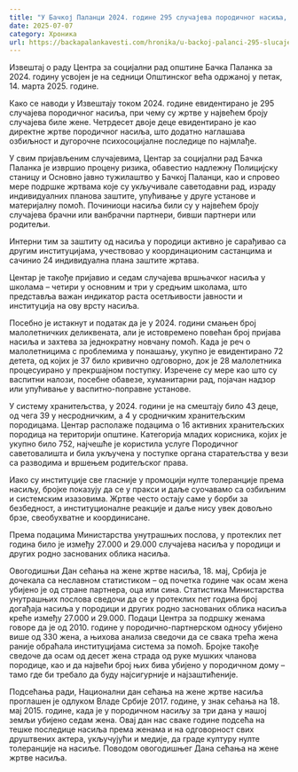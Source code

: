 ```yaml
---
title: "У Бачкој Паланци 2024. године 295 случајева породичног насиља, у највећем броју жене"
date: 2025-07-07
category: Хроника
url: https://backapalankavesti.com/hronika/u-backoj-palanci-295-slucajeva-porodicnog-nasilja-2024-godina/
---
```


Извештај о раду Центра за социјални рад општине Бачка Паланка за 2024. годину усвојен је на седници Општинског већа одржаној у петак, 14. марта 2025. године.

Како се наводи у Извештају током 2024. године евидентирано је 295 случајева породичног насиља, при чему су жртве у највећем броју случајева биле жене. Четрдесет двоје деце евидентирано је као директне жртве породичног насиља, што додатно наглашава озбиљност и дугорочне психосоцијалне последице по најмлађе.

У свим пријављеним случајевима, Центар за социјални рад Бачка Паланка је извршио процену ризика, обавестио надлежну Полицијску станицу и Основно јавно тужилаштво у Бачкој Паланци, као и спровео мере подршке жртвама које су укључивале саветодавни рад, израду индивидуалних планова заштите, упућивање у друге установе и материјалну помоћ. Починиоци насиља били су у највећем броју случајева брачни или ванбрачни партнери, бивши партнери или родитељи.

Интерни тим за заштиту од насиља у породици активно је сарађивао са другим институцијама, учествовао у координационим састанцима и сачинио 24 индивидуална плана заштите жртава.

Центар је такође пријавио и седам случајева вршњачког насиља у школама – четири у основним и три у средњим школама, што представља важан индикатор раста осетљивости јавности и институција на ову врсту насиља.

Посебно је истакнут и податак да је у 2024. години смањен број малолетничких деликвената, али је истовремено повећан број пријава насиља и захтева за једнократну новчану помоћ. Када је реч о малолетницима с проблемима у понашању, укупно је евидентирано 72 детета, од којих је 37 било кривично одговорно, док је 28 малолетника процесуирано у прекршајном поступку. Изречене су мере као што су васпитни налози, посебне обавезе, хуманитарни рад, појачан надзор или упућивање у васпитно-поправне установе.

У систему хранитељства, у 2024. години је на смештају било 43 деце, од чега 39 у несродничким, а 4 у сродничким хранитељским породицама. Центар располаже подацима о 16 активних хранитељских породица на територији општине. Категорија младих корисника, којих је укупно било 752, најчешће је користила услуге Породичног саветовалишта и била укључена у поступке органа старатељства у вези са разводима и вршењем родитељског права.

Иако су институције све гласније у промоцији нулте толеранције према насиљу, бројке показују да се у пракси и даље суочавамо са озбиљним и системским изазовима. Жртве често остају саме у борби за безбедност, а институционалне реакције и даље нису увек довољно брзе, свеобухватне и координисане.

Према подацима Министарства унутрашњих послова, у протеклих пет година било је између 27.000 и 29.000 случајева насиља у породици и других родно заснованих облика насиља.

Овогодишњи Дан сећања на жене жртве насиља, 18. мај, Србија је дочекала са неславном статистиком – од почетка године чак осам жена убијено је од стране партнера, оца или сина. Статистика Министарства унутрашњих послова сведочи да се у протеклих пет година број догађаја насиља у породици и других родно заснованих облика насиља креће између 27.000 и 29.000. Подаци Центра за подршку женама говоре да је од 2010. године у породично-партнерском односу убијено више од 330 жена, а њихова анализа сведочи да се свака трећа жена раније обраћала институцијама система за помоћ. Бројке такође сведоче да осам од десет жена страда од руке мушких чланова породице, као и да највећи број њих бива убијено у породичном дому – тамо где би требало да буду најсигурније и најзаштићеније.

Подсећања ради, Национални дан сећања на жене жртве насиља проглашен је одлуком Владе Србије 2017. године, у знак сећања на 18. мај 2015. године, када је у породичном насиљу за три дана у нашој земљи убијено седам жена. Овај дан нас сваке године подсећа на тешке последице насиља према женама и на одговорност свих друштвених актера, укључујући и медије, да граде културу нулте толеранције на насиље. Поводом овогодишњег Дана сећања на жене жртве насиља.
